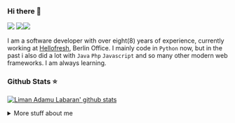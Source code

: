 ### Hi there 👋

![](https://komarev.com/ghpvc/?username=liman4u&color=6aa6f8) ![](https://img.shields.io/github/followers/liman4u?style=social)[![](https://img.shields.io/badge/-Follow-black?style=social&logo=Linkedin)](https://www.linkedin.com/in/llabaran) <br/>

I am a software developer with over eight(8) years of experience, currently working at [Hellofresh](https://hellofresh.com/), Berlin Office.
I mainly code in `Python` now, but in the past i also did a lot with `Java` `Php` `Javascript` and so many other modern web frameworks. I am always learning.

### Github Stats ⭐
[![Liman Adamu Labaran' github stats](https://github-readme-stats.vercel.app/api?username=liman4u&show_icons=true&hide=stars,contribs&line_height=27&include_all_commits=true&count_private=true)](https://github.com/anuraghazra/github-readme-stats)

<details>
<summary>
  More stuff about me
</summary>
  
## Education 🎓
- **Bachelor's degree** in Computer Science at Kwame Nkrumah University of Science And Technology, Kumasi, Ghana (2007 - 2011)
  - Facilitator, School of Groups Coding Club
  - Lead Developer, Vacation Bootcamps

More about education in my [LinkedIn](https://www.linkedin.com/in/llabaran/).
  
## My skills 📜

- Web Technologies
  - JavaScript
  - HTML, CSS
  - Node.js
  - PHP

- Application Development
  - Python
  - Java (Android)

- Frameworks & Systems
  - Flask
  - FastAPI
  - AIOHttp
  - Django
  - React
  - Vue
  - AWS Services
  - Laravel
  - GraphQL
  - ElasticSearch
  - Docker & Kubernetes
  - Databases(MySQL, PostgreSQL & MongoDB)
  - ETLs with PySpark
  - AirFlow
  - Terraform
  
## Nationality 🌐
Ghana - in the West African Region and I speak English fluently.

## What I'm currently learning 📚

- Diving more into data engineering
